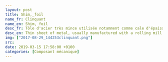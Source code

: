```yaml
---
layout: post
title: Shim,_foil
name_fr: Clinquant
name_en: Shim, foil
desc_fr: Tôle d'acier très mince utilisée notamment comme cale d'épaisseur, ou pour rendre de l'épaisseur à une partie usée de mécanisme.
desc_en: Thin sheet of metal, usually manufactured with a rolling mill machine. Can be used as a spacer in order to give thickness to a worn out component.
img: ["2017-08-29_144253clinquant.png"]
src: 
date: 2019-03-15 17:58:00 +0100
categories: [Composant mécanique]
---
```

